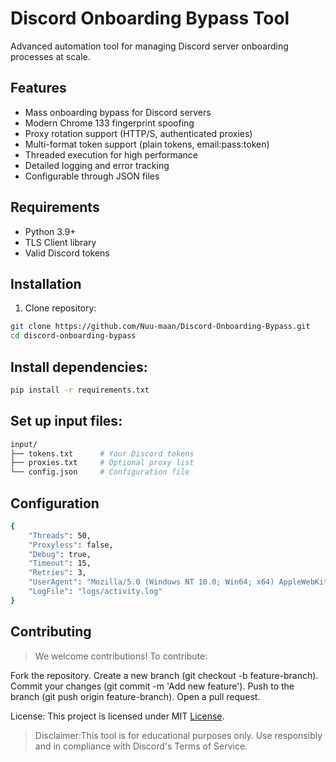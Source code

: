 # Discord Onboarding Bypass Tool

Advanced automation tool for managing Discord server onboarding processes at scale.

## Features

- Mass onboarding bypass for Discord servers
- Modern Chrome 133 fingerprint spoofing
- Proxy rotation support (HTTP/S, authenticated proxies)
- Multi-format token support (plain tokens, email:pass:token)
- Threaded execution for high performance
- Detailed logging and error tracking
- Configurable through JSON files

## Requirements

- Python 3.9+
- TLS Client library
- Valid Discord tokens

## Installation

1. Clone repository:
```bash
git clone https://github.com/Nuu-maan/Discord-Onboarding-Bypass.git
cd discord-onboarding-bypass
```

## Install dependencies:

```bash
pip install -r requirements.txt
```

## Set up input files:

```bash
input/
├── tokens.txt      # Your Discord tokens
├── proxies.txt     # Optional proxy list
└── config.json     # Configuration file
```

## Configuration


```bash
{
    "Threads": 50,
    "Proxyless": false,
    "Debug": true,
    "Timeout": 15,
    "Retries": 3,
    "UserAgent": "Mozilla/5.0 (Windows NT 10.0; Win64; x64) AppleWebKit/537.36 (KHTML, like Gecko) Chrome/133.0.0.0 Safari/537.36",
    "LogFile": "logs/activity.log"
}
```


## Contributing

>We welcome contributions! To contribute:

Fork the repository.
Create a new branch (git checkout -b feature-branch).
Commit your changes (git commit -m 'Add new feature').
Push to the branch (git push origin feature-branch).
Open a pull request.

License:
This project is licensed under MIT [License](https://github.com/Nuu-maan/Discord-Onboarding-Bypass?tab=MIT-1-ov-file).

> Disclaimer:This tool is for educational purposes only. Use responsibly and in compliance with Discord's Terms of Service.

